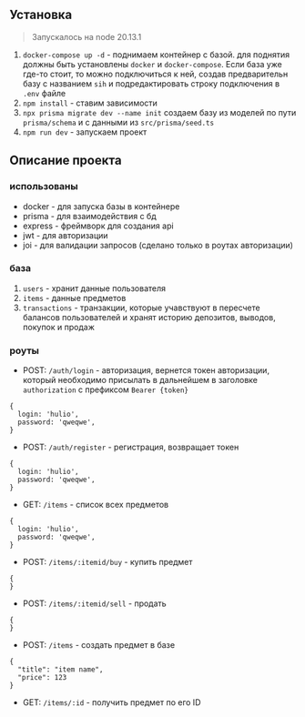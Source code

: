 ## Установка

> Запускалось на node 20.13.1

1. `docker-compose up -d` - поднимаем контейнер с базой. для поднятия должны быть установлены `docker` и `docker-compose`. Если база уже где-то стоит, то можно подключиться к ней, создав предварительн базу с названием `sih` и подредактировать строку подключения в `.env` файле
1. `npm install` - ставим зависимости
1. `npx prisma migrate dev --name init` создаем базу из моделей по пути `prisma/schema` и с данными из `src/prisma/seed.ts`
1. `npm run dev` - запускаем проект

## Описание проекта

### использованы

- docker - для запуска базы в контейнере
- prisma - для взаимодействия с бд
- express - фреймворк для создания api
- jwt - для авторизации
- joi - для валидации запросов (сделано только в роутах авторизации)

### база

1. `users` - хранит данные пользователя
1. `items` - данные предметов
1. `transactions` - транзакции, которые учавствуют в пересчете балансов пользователей и хранят историю депозитов, выводов, покупок и продаж

### роуты

- POST: `/auth/login` - авторизация, вернется токен авторизации, который необходимо присылать в дальнейшем в заголовке `authorization` с префиксом `Bearer {token}`

```
{
  login: 'hulio',
  password: 'qweqwe',
}
```

- POST: `/auth/register` - регистрация, возвращает токен

```
{
  login: 'hulio',
  password: 'qweqwe',
}
```

- GET: `/items` - список всех предметов

```
{
  login: 'hulio',
  password: 'qweqwe',
}
```

- POST: `/items/:itemid/buy` - купить предмет

```
{
}
```

- POST: `/items/:itemid/sell` - продать

```
{
}
```

- POST: `/items` - создать предмет в базе

```
{
  "title": "item name",
  "price": 123
}
```

- GET: `/items/:id` - получить предмет по его ID
